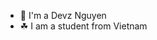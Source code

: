 - 👋 I'm a Devz Nguyen
- ☘ I am a student from Vietnam
<!---
kids-dev/kids-dev is a ✨ special ✨ repository because its `README.md` (this file) appears on your GitHub profile.
You can click the Preview link to take a look at your 
